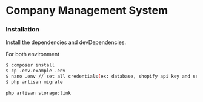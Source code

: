 # Company Management System

### Installation
Install the dependencies and devDependencies.

For both environment
```sh
$ composer install
$ cp .env.example .env 
$ nano .env // set all credentials(ex: database, shopify api key and secret)
$ php artisan migrate
```

```shell script
php artisan storage:link
```
